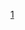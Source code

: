 [1](https://ddiagilevv.github.io/sa/math/m-testttt/множество%20мандельброта%201cb40e1cc3bf808a8507c632ed233863.html
)